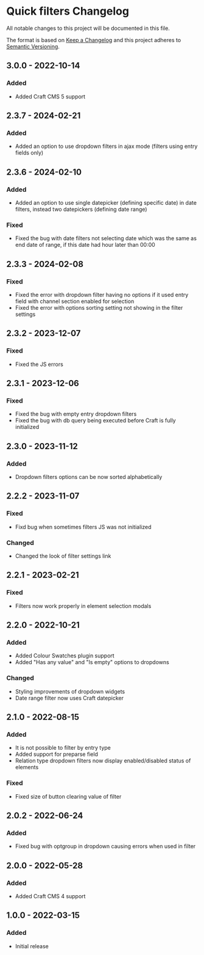 # Quick filters Changelog

All notable changes to this project will be documented in this file.

The format is based on [Keep a Changelog](http://keepachangelog.com/) and this project adheres to [Semantic Versioning](http://semver.org/).

## 3.0.0 - 2022-10-14
### Added
- Added Craft CMS 5 support

## 2.3.7 - 2024-02-21

### Added
- Added an option to use dropdown filters in ajax mode (filters using entry fields only)

## 2.3.6 - 2024-02-10

### Added
- Added an option to use single datepicker (defining specific date) in date filters, instead two datepickers (defining date range)

### Fixed
- Fixed the bug with date filters not selecting date which was the same as end date of range, if this date had hour later than 00:00

## 2.3.3 - 2024-02-08
### Fixed
- Fixed the error with dropdown filter having no options if it used entry field with channel section enabled for selection
- Fixed the error with options sorting setting not showing in the filter settings

## 2.3.2 - 2023-12-07
### Fixed
- Fixed the JS errors

## 2.3.1 - 2023-12-06
### Fixed
- Fixed the bug with empty entry dropdown filters
- Fixed the bug with db query being executed before Craft is fully initialized

## 2.3.0 - 2023-11-12
### Added
- Dropdown filters options can be now sorted alphabetically

## 2.2.2 - 2023-11-07
### Fixed
- Fixd bug when sometimes filters JS was not initialized
### Changed
- Changed the look of filter settings link

## 2.2.1 - 2023-02-21
### Fixed
- Filters now work properly in element selection modals

## 2.2.0 - 2022-10-21
### Added
- Added Colour Swatches plugin support
- Added "Has any value" and "Is empty" options to dropdowns
### Changed
- Styling improvements of dropdown widgets
- Date range filter now uses Craft datepicker

## 2.1.0 - 2022-08-15
### Added
- It is not possible to filter by entry type
- Added support for preparse field
- Relation type dropdown filters now display enabled/disabled status of elements
### Fixed
- Fixed size of button clearing value of filter

## 2.0.2 - 2022-06-24
### Added
- Fixed bug with optgroup in dropdown causing errors when used in filter

## 2.0.0 - 2022-05-28
### Added
- Added Craft CMS 4 support

## 1.0.0 - 2022-03-15
### Added
- Initial release
